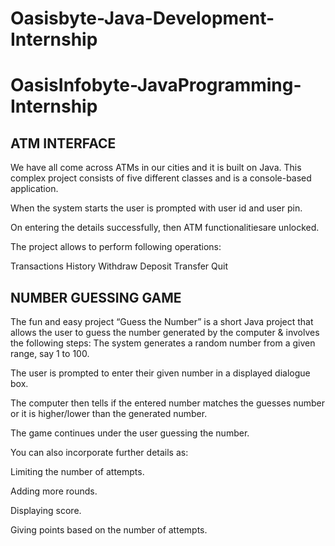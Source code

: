 # Oasisbyte-Java-Development-Internship
# OasisInfobyte-JavaProgramming-Internship
## ATM INTERFACE
We have all come across ATMs in our cities and it is built on Java. 
This complex project consists of five different classes and is a console-based application.

When the system starts the user is prompted with user id and user pin. 

On entering the details successfully, then ATM functionalitiesare unlocked.

The project allows to perform following operations:

Transactions History
Withdraw
Deposit
Transfer
Quit

## NUMBER GUESSING GAME
The fun and easy project “Guess the Number” is a short Java project that allows the user to guess the number generated by the computer & involves the following steps:
The system generates a random number from a given range, say 1 to 100.

The user is prompted to enter their given number in a displayed dialogue box.

The computer then tells if the entered number matches the guesses number or it is higher/lower than the generated number.

The game continues under the user guessing the number.

You can also incorporate further details as:

Limiting the number of attempts.

Adding more rounds.

Displaying score.

Giving points based on the number of attempts.
